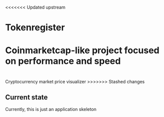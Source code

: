 <<<<<<< Updated upstream
# Tokenregister
Coinmarketcap-like project focused on performance and speed
=======
<h1></h1>
<hh2>Cryptocurrency market price visualizer</h2>
>>>>>>> Stashed changes

## Current state
Currently, this is just an application skeleton
